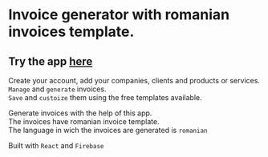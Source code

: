 # Invoice generator with romanian invoices template.

## Try the app [here](https://alexgarbacea.github.io/react-invoice-generator-RO/)

Create your account, add your companies, clients and products or services. \
`Manage` and `generate` invoices. \
`Save` and `custoize` them using the free templates available. 

Generate invoices with the help of this app.\
The invoices have romanian invoice template.\
The language in wich the invoices are generated is `romanian`

Built with `React` and `Firebase`


